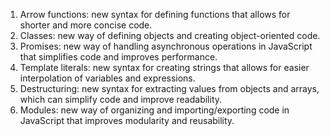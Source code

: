 1.  Arrow functions: new syntax for defining functions that allows for shorter and more concise code.
2.  Classes: new way of defining objects and creating object-oriented code.
3.  Promises: new way of handling asynchronous operations in JavaScript that simplifies code and improves performance.
4.  Template literals: new syntax for creating strings that allows for easier interpolation of variables and expressions.
5.  Destructuring: new syntax for extracting values from objects and arrays, which can simplify code and improve readability.
6.  Modules: new way of organizing and importing/exporting code in JavaScript that improves modularity and reusability.
